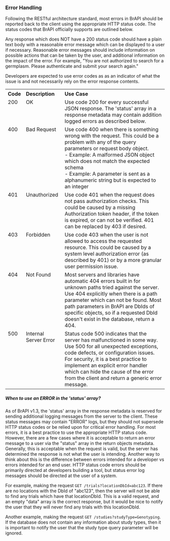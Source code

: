 
### Error Handling

Following the RESTful architecture standard, most errors in BrAPI should be reported back to the client using the appropriate HTTP status code. The status codes that BrAPI officially supports are outlined below.

Any response which does NOT have a 200 status code should have a plain text body with a reasonable error message which can be displayed to a user if necessary. Reasonable error messages should include information on possible actions that can be taken by the user, and additional information on the impact of the error. For example, "You are not authorized to search for a germplasm. Please authenticate and submit your search again."

Developers are expected to use error codes as as an indicator of what the issue is and not necessarily rely on the error response contents.

<table>
<tr>
<th style="text-align: left; vertical-align: top">Code</th>
<th style="text-align: left; vertical-align: top">Description</th>
<th style="text-align: left; vertical-align: top">Use Case</th>
</tr>

<tr style="vertical-align: top">
<td>200</td>
<td>OK</td>
<td>Use code 200 for every successful JSON response. The 'status' array in a response metadata may contain addition logged errors as described below.</td>
</tr>

<tr style="vertical-align: top">
<td>400</td>
<td>Bad Request</td>
<td>Use code 400 when there is something wrong with the request. This could be a problem with any of the query parameters or request body object. <br/>
 - Example: A malformed JSON object which does not match the expected schema <br/>
 - Example: A parameter is sent as a alphanumeric string but is expected to an integer</td>
</tr>

<tr style="vertical-align: top">
<td>401</td>
<td>Unauthorized</td>
<td>Use code 401 when the request does not pass authorization checks. This could be caused by a missing Authorization token header, if the token is expired, or can not be verified. 401 can be replaced by 403 if desired.</td>
</tr>

<tr style="vertical-align: top">
<td>403</td>
<td>Forbidden</td>
<td>Use code 403 when the user is not allowed to access the requested resource. This could be caused by a system level authorization error (as described by 401) or by a more granular user permission issue. </td>
</tr>

<tr style="vertical-align: top">
<td>404</td>
<td>Not Found</td>
<td>Most servers and libraries have automatic 404 errors built in for unknown paths tried against the server. Use 404 explicitly when there is a path parameter which can not be found. Most path parameters in BrAPI are DbIds of specific objects, so if a requested DbId doesn't exist in the database, return a 404. </td>
</tr>

<tr style="vertical-align: top">
<td>500</td>
<td>Internal Server Error</td>
<td>Status code 500 indicates that the server has malfunctioned in some way. Use 500 for all unexpected exceptions, code defects, or configuration issues. For security, it is a best practice to implement an explicit error handler which can hide the cause of the error from the client and return a generic error message. </td>
</tr>
</table>

##### When to use an ERROR in the 'status' array?

As of BrAPI v1.3, the 'status' array in the response metadata is reserved for sending additional logging messages from the server to the client. These status messages may contain "ERROR" logs, but they should not supersede HTTP status codes or be relied upon for critical error handling. For most errors, it is a best practice to use the appropriate HTTP status code. However, there are a few cases where it is acceptable to return an error message to a user via the "status" array in the return objects metadata. Generally, this is acceptable when the request is valid, but the server has determined the response is not what the user is intending. Another way to think about this is the difference between errors intended for a developer vs errors intended for an end user. HTTP status code errors should be primarily directed at developers building a tool, but status error log messages should be directed at the user of a system.

For example, making the request `GET /trials?locationDbId=abc123`. If there are no locations with the DbId of "abc123", then the server will not be able to find any trials which have that locationDbId. This is a valid request, and an empty "data" array is the correct response, but it would be nice to notify the user that they will never find any trials with this locationDbId. 

Another example, making the request `GET /studies?studyType=Genotyping`. If the database does not contain any information about study types, then it is important to notify the user that the study type query parameter will be ignored. 

